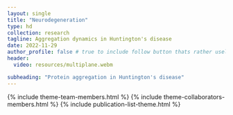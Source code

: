 ```yaml
---
layout: single
title: "Neurodegeneration"
type: hd
collection: research
tagline: Aggregation dynamics in Huntington's disease  
date: 2022-11-29
author_profile: false # true to include follow button thats rather useless it seems without further configuration
header:
  video: resources/multiplane.webm

subheading: "Protein aggregation in Huntington's disease"
---
```


{% include theme-team-members.html %}
{% include theme-collaborators-members.html %}
{% include publication-list-theme.html %}
